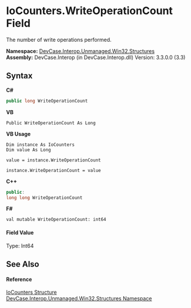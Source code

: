 # IoCounters.WriteOperationCount Field
 

The number of write operations performed.

**Namespace:**&nbsp;<a href="N_DevCase_Interop_Unmanaged_Win32_Structures">DevCase.Interop.Unmanaged.Win32.Structures</a><br />**Assembly:**&nbsp;DevCase.Interop (in DevCase.Interop.dll) Version: 3.3.0.0 (3.3)

## Syntax

**C#**<br />
``` C#
public long WriteOperationCount
```

**VB**<br />
``` VB
Public WriteOperationCount As Long
```

**VB Usage**<br />
``` VB Usage
Dim instance As IoCounters
Dim value As Long

value = instance.WriteOperationCount

instance.WriteOperationCount = value
```

**C++**<br />
``` C++
public:
long long WriteOperationCount
```

**F#**<br />
``` F#
val mutable WriteOperationCount: int64
```


#### Field Value
Type: Int64

## See Also


#### Reference
<a href="T_DevCase_Interop_Unmanaged_Win32_Structures_IoCounters">IoCounters Structure</a><br /><a href="N_DevCase_Interop_Unmanaged_Win32_Structures">DevCase.Interop.Unmanaged.Win32.Structures Namespace</a><br />